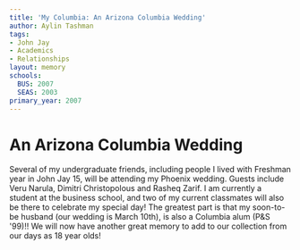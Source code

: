```yaml
---
title: 'My Columbia: An Arizona Columbia Wedding'
author: Aylin Tashman
tags:
- John Jay
- Academics
- Relationships
layout: memory
schools:
  BUS: 2007
  SEAS: 2003
primary_year: 2007
---
```

# An Arizona Columbia Wedding

Several of my undergraduate friends, including people I lived with Freshman year in John Jay 15, will be attending my Phoenix wedding.  Guests include Veru Narula, Dimitri Christopolous and Rasheq Zarif.  I am currently a student at the business school, and two of my current classmates will also be there to celebrate my special day!  The greatest part is that my soon-to-be husband (our wedding is March 10th), is also a Columbia alum (P&S '99)!!  We will now have another great memory to add to our collection from our days as 18 year olds!
